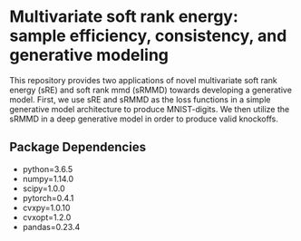 # Multivariate soft rank energy: sample efficiency, consistency, and generative modeling
This repository provides two applications of novel multivariate soft rank energy (sRE) and soft rank mmd (sRMMD) towards developing a generative model. First, we use sRE and sRMMD as the loss functions in a simple generative model architecture to produce MNIST-digits. We then utilize the sRMMD in a deep generative model in order to produce valid knockoffs.
## Package Dependencies
- python=3.6.5
- numpy=1.14.0
- scipy=1.0.0
- pytorch=0.4.1
- cvxpy=1.0.10
- cvxopt=1.2.0
- pandas=0.23.4
